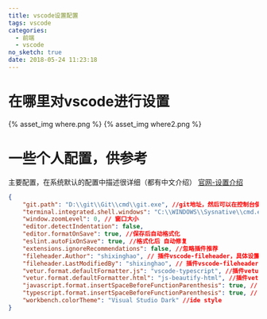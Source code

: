 ```yaml
---
title: vscode设置配置
tags: vscode
categories:
  - 前端
  - vscode
no_sketch: true
date: 2018-05-24 11:23:18
---
```



# 在哪里对vscode进行设置
{% asset_img where.png %}
{% asset_img where2.png %}

# 一些个人配置，供参考
主要配置，在系统默认的配置中描述很详细（都有中文介绍）
[官网-设置介绍](https://code.visualstudio.com/docs/getstarted/settings)

````json
{
    "git.path": "D:\\git\\Git\\cmd\\git.exe", //git地址，然后可以在控制台使用git shell
    "terminal.integrated.shell.windows": "C:\\WINDOWS\\Sysnative\\cmd.exe", //选择终端模式，cmd or prower shell
    "window.zoomLevel": 0, // 窗口大小
    "editor.detectIndentation": false, 
    "editor.formatOnSave": true, //保存后自动格式化
    "eslint.autoFixOnSave": true, //格式化后 自动修复
    "extensions.ignoreRecommendations": false, //忽略插件推荐
    "fileheader.Author": "shixinghao", // 插件vscode-fileheader，具体设置
    "fileheader.LastModifiedBy": "shixinghao", // 插件vscode-fileheader，具体设置
    "vetur.format.defaultFormatter.js": "vscode-typescript", //插件vetur，默认格式化风格
    "vetur.format.defaultFormatter.html": "js-beautify-html", //插件vetur，默认格式化风格
    "javascript.format.insertSpaceBeforeFunctionParenthesis": true, // 针对eslint规则，对js特殊配置
    "typescript.format.insertSpaceBeforeFunctionParenthesis": true, // 针对eslint规则，对js特殊配置
    "workbench.colorTheme": "Visual Studio Dark" //ide style
}
````